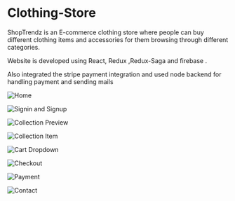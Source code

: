 # Clothing-Store
ShopTrendz is an E-commerce clothing store where people can buy different clothing items and accessories for them browsing through different categories.

Website is developed using React, Redux ,Redux-Saga and firebase .

Also integrated the stripe payment integration and used node backend for handling payment and sending mails

![Home](https://user-images.githubusercontent.com/32682542/95718464-1f98e280-0c8c-11eb-9f53-6800470dc474.png)

![Signin and Signup ](https://user-images.githubusercontent.com/32682542/95719203-2116da80-0c8d-11eb-9804-c7a70508aa5a.png)

![Collection Preview](https://user-images.githubusercontent.com/32682542/95718935-c2516100-0c8c-11eb-94c4-efb4c30e008f.png)

![Collection Item](https://user-images.githubusercontent.com/32682542/95719077-f298ff80-0c8c-11eb-9b6d-071e9145a94b.png)

![Cart Dropdown](https://user-images.githubusercontent.com/32682542/95719262-2ecc6000-0c8d-11eb-9edb-e682af942c80.png)

![Checkout](https://user-images.githubusercontent.com/32682542/95719336-4ad00180-0c8d-11eb-971b-1920c4aded80.png)

![Payment](https://user-images.githubusercontent.com/32682542/95719376-57ecf080-0c8d-11eb-8b92-2232877d206d.png)

![Contact](https://user-images.githubusercontent.com/32682542/95719139-093f5680-0c8d-11eb-8eb0-a8f42b33eb45.png)


